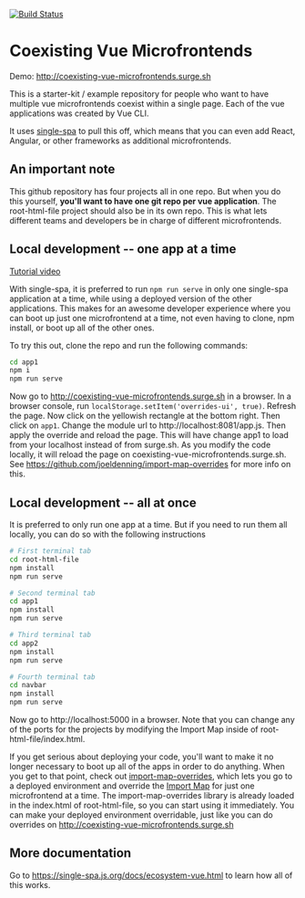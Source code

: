 [![Build Status](https://travis-ci.org/joeldenning/coexisting-vue-microfrontends.svg?branch=master)](https://travis-ci.org/joeldenning/coexisting-vue-microfrontends)

# Coexisting Vue Microfrontends
Demo: http://coexisting-vue-microfrontends.surge.sh

This is a starter-kit / example repository for people who want to have multiple vue microfrontends coexist within a single page. Each
of the vue applications was created by Vue CLI.

It uses [single-spa](https://single-spa.js.org) to pull this off, which means that you can even add React, Angular, or other frameworks as
additional microfrontends.

## An important note
This github repository has four projects all in one repo. But when you do this yourself, **you'll want to have one git repo per
vue application**. The root-html-file project should also be in its own repo. This is what lets different teams and developers be in
charge of different microfrontends.

## Local development -- one app at a time
[Tutorial video](https://www.youtube.com/watch?v=vjjcuIxqIzY&list=PLLUD8RtHvsAOhtHnyGx57EYXoaNsxGrTU&index=4)

With single-spa, it is preferred to run `npm run serve` in only one single-spa application at a time, while using a deployed
version of the other applications. This makes for an awesome developer experience where you can boot up just one
microfrontend at a time, not even having to clone, npm install, or boot up all of the other ones.

To try this out, clone the repo and run the following commands:
```sh
cd app1
npm i
npm run serve
```

Now go to http://coexisting-vue-microfrontends.surge.sh in a browser. In a browser console, run `localStorage.setItem('overrides-ui', true)`.
Refresh the page. Now click on the yellowish rectangle at the bottom right. Then click on `app1`. Change the module url to http://localhost:8081/app.js. Then apply the override and reload the page. This will have change app1 to load from your localhost instead of from surge.sh.
As you modify the code locally, it will reload the page on coexisting-vue-microfrontends.surge.sh. See
https://github.com/joeldenning/import-map-overrides for more info on this.

## Local development -- all at once
It is preferred to only run one app at a time. But if you need to run them all locally, you can do so with the following instructions

```sh
# First terminal tab
cd root-html-file
npm install
npm run serve
```
```sh
# Second terminal tab
cd app1
npm install
npm run serve
```

```sh
# Third terminal tab
cd app2
npm install
npm run serve
```

```sh
# Fourth terminal tab
cd navbar
npm install
npm run serve
```

Now go to http://localhost:5000 in a browser. Note that you can change any of the ports for the projects by modifying the Import Map inside of
root-html-file/index.html.

If you get serious about deploying your code, you'll want to make it no longer necessary to boot up all of the apps in order to do anything.
When you get to that point, check out [import-map-overrides](https://github.com/joeldenning/import-map-overrides/), which lets you go to
a deployed environment and override the [Import Map](https://github.com/WICG/import-maps) for just one microfrontend at a time. The
import-map-overrides library is already loaded in the index.html of root-html-file, so you can start using it immediately. You can make your
deployed environment overridable, just like you can do overrides on http://coexisting-vue-microfrontends.surge.sh

## More documentation
Go to https://single-spa.js.org/docs/ecosystem-vue.html to learn how all of this works.
